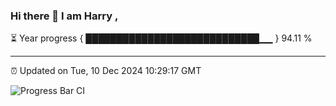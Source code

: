 ### Hi there 👋 I am Harry , 

⏳ Year progress { ████████████████████████████▁▁ } 94.11 %

---

⏰ Updated on Tue, 10 Dec 2024 10:29:17 GMT

![Progress Bar CI](https://github.com/duykhang68/duykhang68/workflows/Progress%20Bar%20CI/badge.svg)
